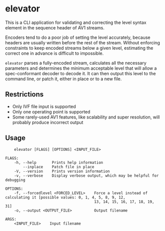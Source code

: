# elevator

This is a CLI application for validating and correcting the level syntax element in the sequence header of AV1 streams.

Encoders tend to do a poor job of setting the level accurately, because headers are usually written before the rest of the stream.
Without enforcing constraints to keep encoded streams below a given level, estimating the correct one in advance is difficult to impossible.

`elevator` parses a fully-encoded stream, calculates all the necessary parameters and determines the minimum acceptable level that will allow a spec-conformant decoder to decode it. It can then output this level to the command line, or patch it, either in place or to a new file.

## Restrictions
- Only IVF file input is supported
- Only one operating point is supported
- Some rarely-used AV1 features, like scalability and super resolution, will probably produce incorrect output

## Usage
```
    elevator [FLAGS] [OPTIONS] <INPUT_FILE>

FLAGS:
    -h, --help       Prints help information
        --inplace    Patch file in place
    -V, --version    Prints version information
    -v, --verbose    Display verbose output, which may be helpful for debugging

OPTIONS:
    -f, --forcedlevel <FORCED_LEVEL>    Force a level instead of calculating it [possible values: 0, 1, 4, 5, 8, 9, 12,
                                        13, 14, 15, 16, 17, 18, 19, 31]
    -o, --output <OUTPUT_FILE>          Output filename

ARGS:
    <INPUT_FILE>    Input filename
```
